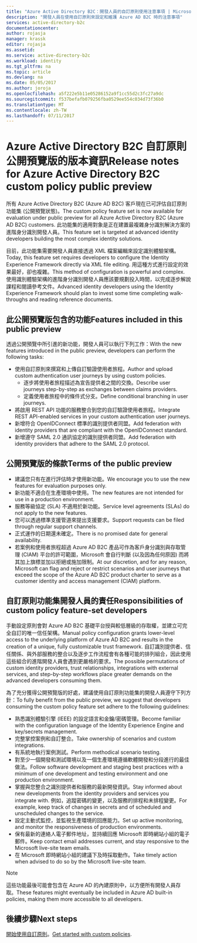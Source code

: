 ```yaml
---
title: "Azure Active Directory B2C：開發人員的自訂原則使用注意事項 | Microsoft Docs"
description: "開發人員在使用自訂原則來設定和維護 Azure AD B2C 時的注意事項"
services: active-directory-b2c
documentationcenter: 
author: rojasja
manager: krassk
editor: rojasja
ms.assetid: 
ms.service: active-directory-b2c
ms.workload: identity
ms.tgt_pltfrm: na
ms.topic: article
ms.devlang: na
ms.date: 05/05/2017
ms.author: joroja
ms.openlocfilehash: a5f222e5b11e05286152a9f1cc55d2c3fc27a9dc
ms.sourcegitcommit: f537befafb079256fba0529ee554c034d73f36b0
ms.translationtype: MT
ms.contentlocale: zh-TW
ms.lasthandoff: 07/11/2017
---
```

# <a name="release-notes-for-azure-active-directory-b2c-custom-policy-public-preview"></a><span data-ttu-id="08779-103">Azure Active Directory B2C 自訂原則公開預覽版的版本資訊</span><span class="sxs-lookup"><span data-stu-id="08779-103">Release notes for Azure Active Directory B2C custom policy public preview</span></span>
<span data-ttu-id="08779-104">所有 Azure Active Directory B2C (Azure AD B2C) 客戶現在已可評估自訂原則功能集 (公開預覽狀態)。</span><span class="sxs-lookup"><span data-stu-id="08779-104">The custom policy feature set is now available for evaluation under public preview for all Azure Active Directory B2C (Azure AD B2C) customers.</span></span> <span data-ttu-id="08779-105">此功能集的適用對象是正在建置最複雜身分識別解決方案的進階身分識別開發人員。</span><span class="sxs-lookup"><span data-stu-id="08779-105">This feature set is targeted at advanced identity developers building the most complex identity solutions.</span></span>  

<span data-ttu-id="08779-106">目前，此功能集需要開發人員直接透過 XML 檔案編輯來設定識別體驗架構。</span><span class="sxs-lookup"><span data-stu-id="08779-106">Today, this feature set requires developers to configure the Identity Experience Framework directly via XML file editing.</span></span> <span data-ttu-id="08779-107">用這種方式進行設定的效果最好，卻也複雜。</span><span class="sxs-lookup"><span data-stu-id="08779-107">This method of configuration is powerful and complex.</span></span> <span data-ttu-id="08779-108">使用識別體驗架構的進階身分識別開發人員應該要規劃投入時間，以完成逐步解說課程和閱讀參考文件。</span><span class="sxs-lookup"><span data-stu-id="08779-108">Advanced identity developers using the Identity Experience Framework should plan to invest some time completing walk-throughs and reading reference documents.</span></span> 

## <a name="features-included-in-this-public-preview"></a><span data-ttu-id="08779-109">此公開預覽版包含的功能</span><span class="sxs-lookup"><span data-stu-id="08779-109">Features included in this public preview</span></span>
<span data-ttu-id="08779-110">透過公開預覽中所引進的新功能，開發人員可以執行下列工作：</span><span class="sxs-lookup"><span data-stu-id="08779-110">With the new features introduced in the public preview, developers can perform the following tasks:</span></span><br>

* <span data-ttu-id="08779-111">使用自訂原則來撰寫和上傳自訂驗證使用者旅程。</span><span class="sxs-lookup"><span data-stu-id="08779-111">Author and upload custom authentication user journeys by using custom policies.</span></span> 
   * <span data-ttu-id="08779-112">逐步將使用者旅程描述為宣告提供者之間的交換。</span><span class="sxs-lookup"><span data-stu-id="08779-112">Describe user journeys step-by-step as exchanges between claims providers.</span></span> 
   * <span data-ttu-id="08779-113">定義使用者旅程中的條件式分支。</span><span class="sxs-lookup"><span data-stu-id="08779-113">Define conditional branching in user journeys.</span></span> 
* <span data-ttu-id="08779-114">將啟用 REST API 功能的服務整合到您的自訂驗證使用者旅程。</span><span class="sxs-lookup"><span data-stu-id="08779-114">Integrate REST API-enabled services in your custom authentication user journeys.</span></span>  
* <span data-ttu-id="08779-115">新增符合 OpenIDConnect 標準的識別提供者同盟。</span><span class="sxs-lookup"><span data-stu-id="08779-115">Add federation with identity providers that are compliant with the OpenIDConnect standard.</span></span> <br>
* <span data-ttu-id="08779-116">新增遵守 SAML 2.0 通訊協定的識別提供者同盟。</span><span class="sxs-lookup"><span data-stu-id="08779-116">Add federation with identity providers that adhere to the SAML 2.0 protocol.</span></span> 

## <a name="terms-of-the-public-preview"></a><span data-ttu-id="08779-117">公開預覽版的條款</span><span class="sxs-lookup"><span data-stu-id="08779-117">Terms of the public preview</span></span>

* <span data-ttu-id="08779-118">建議您只有在進行評估時才使用新功能。</span><span class="sxs-lookup"><span data-stu-id="08779-118">We encourage you to use the new features for evaluation purposes only.</span></span><br>
* <span data-ttu-id="08779-119">新功能不適合在生產環境中使用。</span><span class="sxs-lookup"><span data-stu-id="08779-119">The new features are not intended for use in a production environment.</span></span><br>
* <span data-ttu-id="08779-120">服務等級協定 (SLA) 不適用於新功能。</span><span class="sxs-lookup"><span data-stu-id="08779-120">Service level agreements (SLAs) do not apply to the new features.</span></span> <br>
* <span data-ttu-id="08779-121">您可以透過標準支援管道來提出支援要求。</span><span class="sxs-lookup"><span data-stu-id="08779-121">Support requests can be filed through regular support channels.</span></span> <br>
* <span data-ttu-id="08779-122">正式運作的日期還未確定。</span><span class="sxs-lookup"><span data-stu-id="08779-122">There is no promised date for general availability.</span></span><br>
* <span data-ttu-id="08779-123">若案例和使用者旅程超過 Azure AD B2C 產品可作為客戶身分識別與存取管理 (CIAM) 平台的許可範圍，Microsoft 會自行判斷 (以及因為任何原因) 而將其加上旗標並加以拒絕或施加限制。</span><span class="sxs-lookup"><span data-stu-id="08779-123">At our discretion, and for any reason, Microsoft can flag and reject or restrict scenarios and user journeys that exceed the scope of the Azure AD B2C product charter to serve as a customer identity and access management (CIAM) platform.</span></span>

## <a name="responsibilities-of-custom-policy-feature-set-developers"></a><span data-ttu-id="08779-124">自訂原則功能集開發人員的責任</span><span class="sxs-lookup"><span data-stu-id="08779-124">Responsibilities of custom policy feature-set developers</span></span>
<span data-ttu-id="08779-125">手動設定原則會對 Azure AD B2C 基礎平台授與較低層級的存取權，並建立可完全自訂的唯一信任架構。</span><span class="sxs-lookup"><span data-stu-id="08779-125">Manual policy configuration grants lower-level access to the underlying platform of Azure AD B2C and results in the creation of a unique, fully customizable trust framework.</span></span> <span data-ttu-id="08779-126">自訂識別提供者、信任關係、與外部服務的整合以及逐步工作流程會有各種可能的排列組合，因此使用這些組合的進階開發人員會遇到更嚴格的要求。</span><span class="sxs-lookup"><span data-stu-id="08779-126">The possible permutations of custom identity providers, trust relationships, integrations with external services, and step-by-step workflows place greater demands on the advanced developers consuming them.</span></span>

<span data-ttu-id="08779-127">為了充分獲得公開預覽版的好處，建議使用自訂原則功能集的開發人員遵守下列方針：</span><span class="sxs-lookup"><span data-stu-id="08779-127">To fully benefit from the public preview, we suggest that developers consuming the custom policy feature set adhere to the following guidelines:</span></span>
* <span data-ttu-id="08779-128">熟悉識別體驗引擎 (IEEE) 的設定語言和金鑰/密碼管理。</span><span class="sxs-lookup"><span data-stu-id="08779-128">Become familiar with the configuration language of the Identity Experience Engine and key/secrets management.</span></span>
* <span data-ttu-id="08779-129">完整掌控案例和自訂整合。</span><span class="sxs-lookup"><span data-stu-id="08779-129">Take ownership of scenarios and custom integrations.</span></span>
* <span data-ttu-id="08779-130">有系統地執行案例測試。</span><span class="sxs-lookup"><span data-stu-id="08779-130">Perform methodical scenario testing.</span></span>
* <span data-ttu-id="08779-131">對至少一個開發和測試環境以及一個生產環境遵循軟體開發和分段進行的最佳做法。</span><span class="sxs-lookup"><span data-stu-id="08779-131">Follow software development and staging best practices with a minimum of one development and testing environment and one production environment.</span></span>
* <span data-ttu-id="08779-132">掌握與您整合之識別提供者和服務的最新開發資訊。</span><span class="sxs-lookup"><span data-stu-id="08779-132">Stay informed about new developments from the identity providers and services you integrate with.</span></span> <span data-ttu-id="08779-133">例如，追蹤密碼的變更，以及服務的排程和未排程變更。</span><span class="sxs-lookup"><span data-stu-id="08779-133">For example, keep track of changes in secrets and of scheduled and unscheduled changes to the service.</span></span>
* <span data-ttu-id="08779-134">設定主動式監控，並監視生產環境的回應能力。</span><span class="sxs-lookup"><span data-stu-id="08779-134">Set up active monitoring, and monitor the responsiveness of production environments.</span></span>
* <span data-ttu-id="08779-135">保有最新的連絡人電子郵件地址，並持續回應 Microsoft 即時網站小組的電子郵件。</span><span class="sxs-lookup"><span data-stu-id="08779-135">Keep contact email addresses current, and stay responsive to the Microsoft live-site team emails.</span></span>
* <span data-ttu-id="08779-136">在 Microsoft 即時網站小組的建議下及時採取動作。</span><span class="sxs-lookup"><span data-stu-id="08779-136">Take timely action when advised to do so by the Microsoft live-site team.</span></span> 


>[!NOTE]
><span data-ttu-id="08779-137">這些功能最後可能會包含在 Azure AD 的內建原則中，以方便所有開發人員存取。</span><span class="sxs-lookup"><span data-stu-id="08779-137">These features might eventually be included in Azure AD built-in policies, making them more accessible to all developers.</span></span>

## <a name="next-steps"></a><span data-ttu-id="08779-138">後續步驟</span><span class="sxs-lookup"><span data-stu-id="08779-138">Next steps</span></span>
<span data-ttu-id="08779-139">[開始使用自訂原則](active-directory-b2c-get-started-custom.md)。</span><span class="sxs-lookup"><span data-stu-id="08779-139">[Get started with custom policies](active-directory-b2c-get-started-custom.md).</span></span>
